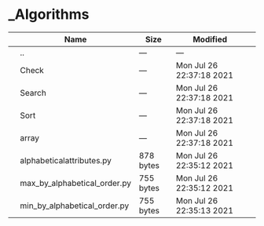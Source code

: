 # \_Algorithms

<table><thead><tr class="header"><th></th><th>Name</th><th>Size</th><th>Modified</th><th></th></tr></thead><tbody><tr class="odd"><td></td><td><span class="goup">..</span></td><td>—</td><td>—</td><td></td></tr><tr class="even"><td></td><td><span class="name">Check</span></td><td>—</td><td>Mon Jul 26 22:37:18 2021</td><td></td></tr><tr class="odd"><td></td><td><span class="name">Search</span></td><td>—</td><td>Mon Jul 26 22:37:18 2021</td><td></td></tr><tr class="even"><td></td><td><span class="name">Sort</span></td><td>—</td><td>Mon Jul 26 22:37:18 2021</td><td></td></tr><tr class="odd"><td></td><td><span class="name">array</span></td><td>—</td><td>Mon Jul 26 22:37:18 2021</td><td></td></tr><tr class="even"><td></td><td><span class="name">alphabeticalattributes.py</span></td><td>878 bytes</td><td>Mon Jul 26 22:35:12 2021</td><td></td></tr><tr class="odd"><td></td><td><span class="name">max_by_alphabetical_order.py</span></td><td>755 bytes</td><td>Mon Jul 26 22:35:12 2021</td><td></td></tr><tr class="even"><td></td><td><span class="name">min_by_alphabetical_order.py</span></td><td>755 bytes</td><td>Mon Jul 26 22:35:13 2021</td><td></td></tr></tbody></table>
